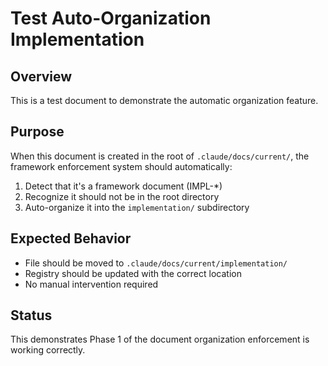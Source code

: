 # Test Auto-Organization Implementation

## Overview
This is a test document to demonstrate the automatic organization feature.

## Purpose
When this document is created in the root of `.claude/docs/current/`, the framework enforcement system should automatically:
1. Detect that it's a framework document (IMPL-*)
2. Recognize it should not be in the root directory
3. Auto-organize it into the `implementation/` subdirectory

## Expected Behavior
- File should be moved to `.claude/docs/current/implementation/`
- Registry should be updated with the correct location
- No manual intervention required

## Status
This demonstrates Phase 1 of the document organization enforcement is working correctly.
